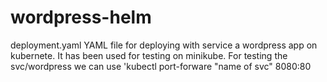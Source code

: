 # wordpress-helm
deployment.yaml
YAML file for deploying with service a wordpress app on kubernete.
It has been used for testing on minikube. For testing the svc/wordpress we can use 'kubectl port-forware "name of svc" 8080:80
